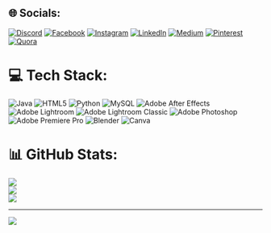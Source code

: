 
## 🌐 Socials:
[![Discord](https://img.shields.io/badge/Discord-%237289DA.svg?logo=discord&logoColor=white)](https://discord.gg/Oz#9976) [![Facebook](https://img.shields.io/badge/Facebook-%231877F2.svg?logo=Facebook&logoColor=white)](https://facebook.com/https://www.facebook.com/profile.php?id=100008876433881) [![Instagram](https://img.shields.io/badge/Instagram-%23E4405F.svg?logo=Instagram&logoColor=white)](https://instagram.com/https://www.instagram.com/osmund47?igsh=Nnl1cXV6ejVoejly) [![LinkedIn](https://img.shields.io/badge/LinkedIn-%230077B5.svg?logo=linkedin&logoColor=white)](https://linkedin.com/in/www.linkedin.com/in/osmund-million-bbb53123b) [![Medium](https://img.shields.io/badge/Medium-12100E?logo=medium&logoColor=white)](https://medium.com/@https://medium.com/@millionosmund) [![Pinterest](https://img.shields.io/badge/Pinterest-%23E60023.svg?logo=Pinterest&logoColor=white)](https://pinterest.com/https://pin.it/3JyIIweo9) [![Quora](https://img.shields.io/badge/Quora-%23B92B27.svg?logo=Quora&logoColor=white)](https://quora.com/profile/https://www.quora.com/profile/Osmund-Million) 

# 💻 Tech Stack:
![Java](https://img.shields.io/badge/java-%23ED8B00.svg?style=for-the-badge&logo=openjdk&logoColor=white) ![HTML5](https://img.shields.io/badge/html5-%23E34F26.svg?style=for-the-badge&logo=html5&logoColor=white) ![Python](https://img.shields.io/badge/python-3670A0?style=for-the-badge&logo=python&logoColor=ffdd54) ![MySQL](https://img.shields.io/badge/mysql-4479A1.svg?style=for-the-badge&logo=mysql&logoColor=white) ![Adobe After Effects](https://img.shields.io/badge/Adobe%20After%20Effects-9999FF.svg?style=for-the-badge&logo=Adobe%20After%20Effects&logoColor=white) ![Adobe Lightroom](https://img.shields.io/badge/Adobe%20Lightroom-31A8FF.svg?style=for-the-badge&logo=Adobe%20Lightroom&logoColor=white) ![Adobe Lightroom Classic](https://img.shields.io/badge/Adobe%20Lightroom%20Classic-31A8FF.svg?style=for-the-badge&logo=Adobe%20Lightroom%20Classic&logoColor=white) ![Adobe Photoshop](https://img.shields.io/badge/adobe%20photoshop-%2331A8FF.svg?style=for-the-badge&logo=adobe%20photoshop&logoColor=white) ![Adobe Premiere Pro](https://img.shields.io/badge/Adobe%20Premiere%20Pro-9999FF.svg?style=for-the-badge&logo=Adobe%20Premiere%20Pro&logoColor=white) ![Blender](https://img.shields.io/badge/blender-%23F5792A.svg?style=for-the-badge&logo=blender&logoColor=white) ![Canva](https://img.shields.io/badge/Canva-%2300C4CC.svg?style=for-the-badge&logo=Canva&logoColor=white)
# 📊 GitHub Stats:
![](https://github-readme-stats.vercel.app/api?username=OsmundMillion&theme=dark&hide_border=false&include_all_commits=false&count_private=false)<br/>
![](https://github-readme-streak-stats.herokuapp.com/?user=OsmundMillion&theme=dark&hide_border=false)<br/>
![](https://github-readme-stats.vercel.app/api/top-langs/?username=OsmundMillion&theme=dark&hide_border=false&include_all_commits=false&count_private=false&layout=compact)

---
[![](https://visitcount.itsvg.in/api?id=OsmundMillion&icon=0&color=0)](https://visitcount.itsvg.in)

<!-- Proudly created with GPRM ( https://gprm.itsvg.in ) -->
<!---
OsmundMillion/OsmundMillion is a ✨ special ✨ repository because its `README.md` (this file) appears on your GitHub profile.
You can click the Preview link to take a look at your changes.
--->
